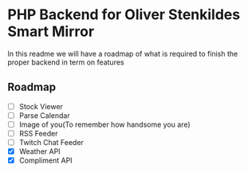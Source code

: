# PHP Backend for Oliver Stenkildes Smart Mirror

In this readme we will have a roadmap of what is required to finish the proper backend in term on features

## Roadmap

- [ ] Stock Viewer
- [ ] Parse Calendar
- [ ] Image of you(To remember how handsome you are)
- [ ] RSS Feeder
- [ ] Twitch Chat Feeder
- [x] Weather API
- [x] Compliment API
